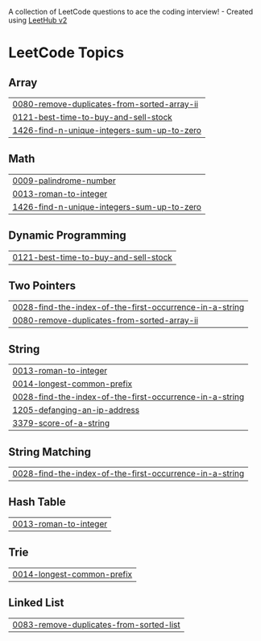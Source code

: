 A collection of LeetCode questions to ace the coding interview! - Created using [LeetHub v2](https://github.com/arunbhardwaj/LeetHub-2.0)
<!---LeetCode Topics Start-->
# LeetCode Topics
## Array
|  |
| ------- |
| [0080-remove-duplicates-from-sorted-array-ii](https://github.com/Anatoly4444/Leetcode/tree/master/0080-remove-duplicates-from-sorted-array-ii) |
| [0121-best-time-to-buy-and-sell-stock](https://github.com/Anatoly4444/Leetcode/tree/master/0121-best-time-to-buy-and-sell-stock) |
| [1426-find-n-unique-integers-sum-up-to-zero](https://github.com/Anatoly4444/Leetcode/tree/master/1426-find-n-unique-integers-sum-up-to-zero) |
## Math
|  |
| ------- |
| [0009-palindrome-number](https://github.com/Anatoly4444/Leetcode/tree/master/0009-palindrome-number) |
| [0013-roman-to-integer](https://github.com/Anatoly4444/Leetcode/tree/master/0013-roman-to-integer) |
| [1426-find-n-unique-integers-sum-up-to-zero](https://github.com/Anatoly4444/Leetcode/tree/master/1426-find-n-unique-integers-sum-up-to-zero) |
## Dynamic Programming
|  |
| ------- |
| [0121-best-time-to-buy-and-sell-stock](https://github.com/Anatoly4444/Leetcode/tree/master/0121-best-time-to-buy-and-sell-stock) |
## Two Pointers
|  |
| ------- |
| [0028-find-the-index-of-the-first-occurrence-in-a-string](https://github.com/Anatoly4444/Leetcode/tree/master/0028-find-the-index-of-the-first-occurrence-in-a-string) |
| [0080-remove-duplicates-from-sorted-array-ii](https://github.com/Anatoly4444/Leetcode/tree/master/0080-remove-duplicates-from-sorted-array-ii) |
## String
|  |
| ------- |
| [0013-roman-to-integer](https://github.com/Anatoly4444/Leetcode/tree/master/0013-roman-to-integer) |
| [0014-longest-common-prefix](https://github.com/Anatoly4444/Leetcode/tree/master/0014-longest-common-prefix) |
| [0028-find-the-index-of-the-first-occurrence-in-a-string](https://github.com/Anatoly4444/Leetcode/tree/master/0028-find-the-index-of-the-first-occurrence-in-a-string) |
| [1205-defanging-an-ip-address](https://github.com/Anatoly4444/Leetcode/tree/master/1205-defanging-an-ip-address) |
| [3379-score-of-a-string](https://github.com/Anatoly4444/Leetcode/tree/master/3379-score-of-a-string) |
## String Matching
|  |
| ------- |
| [0028-find-the-index-of-the-first-occurrence-in-a-string](https://github.com/Anatoly4444/Leetcode/tree/master/0028-find-the-index-of-the-first-occurrence-in-a-string) |
## Hash Table
|  |
| ------- |
| [0013-roman-to-integer](https://github.com/Anatoly4444/Leetcode/tree/master/0013-roman-to-integer) |
## Trie
|  |
| ------- |
| [0014-longest-common-prefix](https://github.com/Anatoly4444/Leetcode/tree/master/0014-longest-common-prefix) |
## Linked List
|  |
| ------- |
| [0083-remove-duplicates-from-sorted-list](https://github.com/Anatoly4444/Leetcode/tree/master/0083-remove-duplicates-from-sorted-list) |
<!---LeetCode Topics End-->